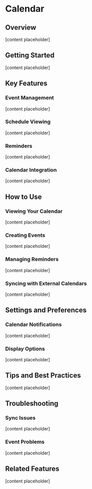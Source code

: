 # Calendar

## Overview

[content placeholder]

## Getting Started

[content placeholder]

## Key Features

### Event Management

[content placeholder]

### Schedule Viewing

[content placeholder]

### Reminders

[content placeholder]

### Calendar Integration

[content placeholder]

## How to Use

### Viewing Your Calendar

[content placeholder]

### Creating Events

[content placeholder]

### Managing Reminders

[content placeholder]

### Syncing with External Calendars

[content placeholder]

## Settings and Preferences

### Calendar Notifications

[content placeholder]

### Display Options

[content placeholder]

## Tips and Best Practices

[content placeholder]

## Troubleshooting

### Sync Issues

[content placeholder]

### Event Problems

[content placeholder]

## Related Features

[content placeholder]